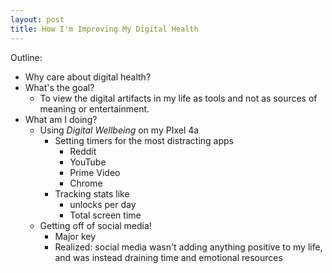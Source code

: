 ```yaml
---
layout: post
title: How I'm Improving My Digital Health
---
```

Outline:
- Why care about digital health?
- What's the goal?
	- To view the digital artifacts in my life as tools and not as sources of meaning or entertainment.
- What am I doing?
	- Using _Digital Wellbeing_ on my PIxel 4a
		- Setting timers for the most distracting apps
			- Reddit
			- YouTube
			- Prime Video
			- Chrome
		- Tracking stats like
			- unlocks per day
			- Total screen time
	- Getting off of social media!
		- Major key
		- Realized: social media wasn't adding anything positive to my life, and was instead draining time and emotional resources
		
